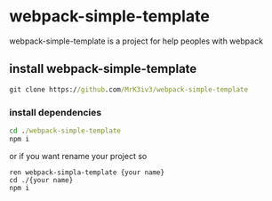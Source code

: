 # webpack-simple-template

webpack-simple-template is a project for help peoples with webpack

## install webpack-simple-template

```cmd
git clone https://github.com/MrK3iv3/webpack-simple-template
```

### install dependencies

```cmd
cd ./webpack-simple-template
npm i
```
or if you want rename your project so

```
ren webpack-simpla-template {your name}
cd ./{your name}
npm i
```
